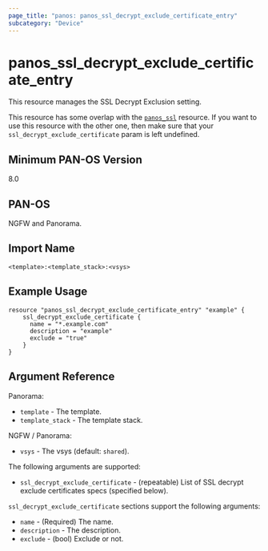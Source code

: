 ```yaml
---
page_title: "panos: panos_ssl_decrypt_exclude_certificate_entry"
subcategory: "Device"
---
```


# panos_ssl_decrypt_exclude_certificate_entry

This resource manages the SSL Decrypt Exclusion setting.

This resource has some overlap with the
[`panos_ssl`](ssl_decrypt.html)
resource.  If you want to use this resource with the other one, then make sure that
your `ssl_decrypt_exclude_certificate` param is left undefined.


## Minimum PAN-OS Version

8.0


## PAN-OS

NGFW and Panorama.


## Import Name

```shell
<template>:<template_stack>:<vsys>
```


## Example Usage

```hcl
resource "panos_ssl_decrypt_exclude_certificate_entry" "example" {
    ssl_decrypt_exclude_certificate {
      name = "*.example.com"
      description = "example"
      exclude = "true"
    }
}
```


## Argument Reference

Panorama:

* `template` - The template.
* `template_stack` - The template stack.


NGFW / Panorama:

* `vsys` - The vsys (default: `shared`).


The following arguments are supported:

* `ssl_decrypt_exclude_certificate` - (repeatable) List of SSL decrypt exclude
  certificates specs (specified below).


`ssl_decrypt_exclude_certificate` sections support the following arguments:

* `name` - (Required) The name.
* `description` - The description.
* `exclude` - (bool) Exclude or not.
